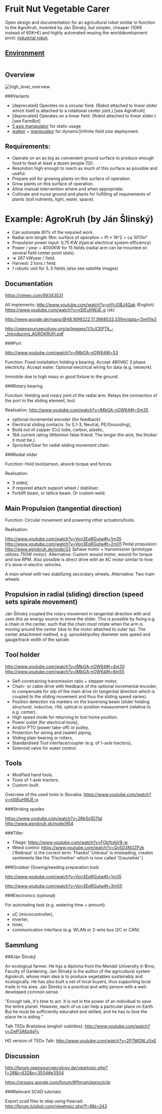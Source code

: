 Fruit Nut Vegetable Carer
==========

Open design and documentation for an agricultural robot similar in function to the AgroKruh, invented by Ján Šlinský, but simpler, cheaper (10K€ instead of 60K+€) and highly automated reusing the worlddevelopment pivot: <a href="http://github.com/faerietree/manipulator">industrial robot</a>.


<a href="environment/README.md">Environment</a>
---
<img src="environment/20170510_121423.jpg" alt=""/>

Overview
-------

<img src="high_level_overview.jpg" alt="high_level_overview"/>


###Variants
* [deprecated] Operates on a circular field. (Robot attached to linear slider which itself is attached to a rotational center joint.) [see AgroKruh]
* [deprecated] Operates on a linear field. (Robot attached to linear slider.) [see FarmBot]
* <a href="http://github.com/faerietree/manipulator">5 axis manipulator</a> for static usage
* <a href="http://github.com/faerietree/walker">walker</a> + <a href="http://github.com/faerietree/manipulator">manipulator</a> for dynamic|infinite field size deployment.



Requirements:
----

* Operate on an as big as convenient ground surface to produce enough food to feed at least a dozen people (12).
* Resolution high enough to reach as much of this surface as possible and useful.
* Prepare soil for growing plants on this surface of operation.
* Grow plants on this surface of operation.
* Allow manual intervention where and when appropriate.
* Cultivate and nurse ground and plants for fulfilling all requirements of plants (soil nutrients, light, water, space).



Example: AgroKruh (by Ján Šlinský)
===

* Can automate 80% of the required work.
* Radial arm length 18m:
  surface of operation = PI * 18^2 = ca 1017m²
* Propulsion power input: 0,75 KW (typical electrical system efficiency)
* Power / year = 4000KW for 15 fields (radial arm can be mounted on several field center point slots).
* => 267 kWyear / field.
* Harvest: 2 tons / field.
* 1 robotic unit for 3..5 fields (also see satellite images)



Documentation
---

https://vimeo.com/99343531

All implements:
http://www.youtube.com/watch?v=mYrJ0BJ4Qak (English)
https://www.youtube.com/watch?v=nStEuHWJE-o (sk)

http://www.google.de/maps/@48.1699222,17.3968533,339m/data=!3m1!1e3

http://opensourceecology.org/w/images/1/1c/CEPTA_-_Introducing_AGROKRUH.pdf



###Port

http://www.youtube.com/watch?v=IMbGA-nOW64#t=53

Function: Fixed installation holding a bearing. Accept 480VAC 3 phase electricity. Accept water. Optional electrical wiring for data (e.g. network).

Immobile due to high mass or good fixture to the ground.


###Rotary bearing

Function: Holding and rotary joint of the radial arm. Relays the connection of the port to the sliding element, tool.

Realisation: http://www.youtube.com/watch?v=IMbGA-nOW64#t=5m35

* optional incremental encoder (for feedback)
* Electrical sliding contacts:
  5x (L1-3, Neutral, PE/Grounding),
* Build out of copper (Cu) tube, carbon, plastic,
* 16A current rating (Attention false friend: The longer the wire, the thicker it must be.).
* Sprocket/Gear for radial sliding movement chain.

###Radial slider

Function: Hold tool/person, absorb torque and forces.

Realisation:

* 3 sided,
* if required attach support wheel / stabiliser.
* Forklift beam, or lattice beam. Or custom weld.


Main Propulsion (tangential direction)
-----

Function: Circular movement and powering other actuators/tools.

Realisation:

http://www.youtube.com/watch?v=Von3EgRGutw#t=1m35
http://www.youtube.com/watch?v=Von3EgRGutw#t=2m01
Pedal propulsion: http://www.agrokruh.sk/node/33
3phase motor + transmission (prototype utilizes 750W motor).
Alternative: Custom wound motor, wound for torque and low RPM. Also possible is direct drive with an AC motor similar to how it's done in electric vehicles.

A main wheel with two stabilizing secondary wheels.
Alternative: Two main wheels.


Propulsion in radial (sliding) direction (speed sets spirale movement)
-----

Ján Šlinský coupled the rotary movement in tangential direction with and uses this as energy source to move the slider. This is possible by fixing e.g. a chain in the center, such that the chain must rotate when the arm is moving around the center (due to the motor attached to outer tip).
The center attachment method, e.g. sprocket/pulley diameter sets speed and gauge/track width of the spirale.


Tool holder
----

http://www.youtube.com/watch?v=IMbGA-nOW64#t=4m30
http://www.youtube.com/watch?v=IMbGA-nOW64#t=6m55

* Self-constraining transmission ratio + stepper motor,
* Chain- or cable drive with feedback of the optional incremental encoder, to compensate for slip of the main drive (in tangential direction which is coupled to the sliding movement and thus the sliding speed varies).
* Position detection via markers on the traversing beam (slider holding structure).
    inductive, rfid, optical or position measurement (relative to e.g. center).
* High speed mode for returning to tool home position.
* Power outlet (for electrical tools),
* And/or PTO (power take-off) or pulley,
* Protection for wiring and (water) piping,
* Sliding plain bearing or rollers,
* Standardised Tool interface/coupler (e.g. of 1-axle tractors),
* Solenoid valve for water control.



Tools
---

* Modified hand tools.
* Tools of 1-axle tractors.
* Custom-built.

Overview of the used tools in Slovakia:
https://www.youtube.com/watch?v=nStEuHWJE-o



###Striding spades

https://www.youtube.com/watch?v=2Rb5o1D7laI
http://www.agrokruh.sk/node/954



###Tiller

* Tillage: https://www.youtube.com/watch?v=FOb1tvbV8-w
* Weed control: https://www.youtube.com/watch?v=Qy5D3NGZPzk ('Beikraut' is the correct term. Thanks! 'Unkraut' is misleading, creates sentiments like the 'Fischreiher' which is now called 'Graureiher'.)


###Grubber (Sowing/seeding preparation tool)

http://www.youtube.com/watch?v=Von3EgRGutw#t=1m35

http://www.youtube.com/watch?v=Von3EgRGutw#t=3m55


###Electronics (optional)

For automating task (e.g. watering time + amount).

* uC (microcontroller),
* inverter,
* timer,
* communication interface (e.g. WLAN or 2-wire bus I2C or CAN).




Sammlung
---

###Ján Šlinský

An ecological farmer. He has a diploma from the Mendel University in Brno, Faculty of Gardening. Jan Šlinský is the author of the agricultural system Agrokruh, whose main idea is to produce vegetables sustainably and ecologically. He has also built a net of local buyers, thus supporting local trade in his area. Jan Šlinský is a practical and witty person with a well-developed common sense.

”Enough talk, it's time to act. It is not in the power of an individual to save the entire planet. However, each of us can help a particular place on Earth. But he must be sufficiently educated and skilled, and he has to love the place he is aiding.“

<!-- phone: 0918 655 564 -->

Talk TEDx Bratislava (english subtitles):
http://www.youtube.com/watch?v=ZwP3A6z4sFc

HD version of TEDx Talk:
http://www.youtube.com/watch?v=2P7MGNLz5xE



Discussion
----
http://forum.opensourceecology.de/viewtopic.php?f=28&t=632&p=3504#p3504

https://groups.google.com/forum/#!forum/agrocircle




###Relevant SCAD tutorials:

Export scad files to step using freecad:
http://forum.lulzbot.com/viewtopic.php?f=8&t=243




